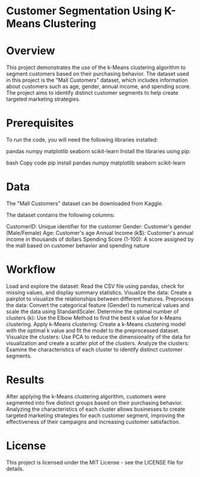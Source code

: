 # Customer Segmentation Using K-Means Clustering


# Overview
This project demonstrates the use of the k-Means clustering algorithm to segment customers based on their purchasing behavior. The dataset used in this project is the "Mall Customers" dataset, which includes information about customers such as age, gender, annual income, and spending score. The project aims to identify distinct customer segments to help create targeted marketing strategies.

# Prerequisites
To run the code, you will need the following libraries installed:

pandas
numpy
matplotlib
seaborn
scikit-learn
Install the libraries using pip:

bash
Copy code
pip install pandas numpy matplotlib seaborn scikit-learn

# Data

The "Mall Customers" dataset can be downloaded from Kaggle.

The dataset contains the following columns:

CustomerID: Unique identifier for the customer
Gender: Customer's gender (Male/Female)
Age: Customer's age
Annual Income (k$): Customer's annual income in thousands of dollars
Spending Score (1-100): A score assigned by the mall based on customer behavior and spending nature

# Workflow

Load and explore the dataset: Read the CSV file using pandas, check for missing values, and display summary statistics.
Visualize the data: Create a pairplot to visualize the relationships between different features.
Preprocess the data: Convert the categorical feature (Gender) to numerical values and scale the data using StandardScaler.
Determine the optimal number of clusters (k): Use the Elbow Method to find the best k value for k-Means clustering.
Apply k-Means clustering: Create a k-Means clustering model with the optimal k value and fit the model to the preprocessed dataset.
Visualize the clusters: Use PCA to reduce the dimensionality of the data for visualization and create a scatter plot of the clusters.
Analyze the clusters: Examine the characteristics of each cluster to identify distinct customer segments.

# Results 

After applying the k-Means clustering algorithm, customers were segmented into five distinct groups based on their purchasing behavior. Analyzing the characteristics of each cluster allows businesses to create targeted marketing strategies for each customer segment, improving the effectiveness of their campaigns and increasing customer satisfaction.

# License

This project is licensed under the MIT License - see the LICENSE file for details.
